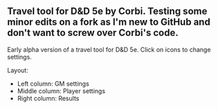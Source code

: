 Travel tool for D&D 5e by Corbi.
Testing some minor edits on a fork as I'm new to GitHub and don't want to screw over Corbi's code.
----------------------

Early alpha version of a travel tool for D&D 5e.
Click on icons to change settings.

Layout:
- Left column: GM settings
- Middle column: Player settings
- Right column: Results
